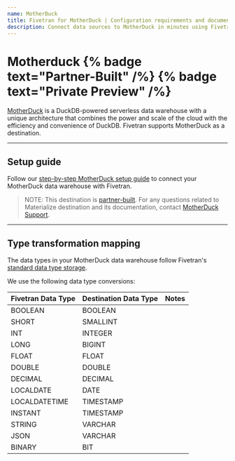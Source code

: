 ```yaml
---
name: MotherDuck
title: Fivetran for MotherDuck | Configuration requirements and documentation
description: Connect data sources to MotherDuck in minutes using Fivetran. Explore documentation and start syncing your applications, databases, events, files, and more.
---
```


# Motherduck {% badge text="Partner-Built" /%} {% badge text="Private Preview" /%}

[MotherDuck](https://motherduck.com/) is a DuckDB-powered serverless data warehouse with a unique architecture that combines the power and scale of the cloud with the efficiency and convenience of DuckDB.
Fivetran supports MotherDuck as a destination.

-----

## Setup guide

Follow our [step-by-step MotherDuck setup guide](/docs/destinations/motherduck/setup-guide) to connect your MotherDuck data warehouse with Fivetran.

> NOTE: This destination is [partner-built](/docs/partner-built-program). For any questions related to Materialize destination and its documentation, contact [MotherDuck Support](mailto:support@motherduck.com).

------

## Type transformation mapping

The data types in your MotherDuck data warehouse follow Fivetran's [standard data type storage](/docs/destinations#datatypes).

We use the following data type conversions:

| Fivetran Data Type | Destination Data Type | Notes |
|--------------------|-----------------------|--|
| BOOLEAN            | BOOLEAN               | |
| SHORT              | SMALLINT              | |
| INT                | INTEGER               | |
| LONG               | BIGINT                | |
| FLOAT              | FLOAT                 | |
| DOUBLE             | DOUBLE                | |
| DECIMAL            | DECIMAL               | |
| LOCALDATE          | DATE                  | |
| LOCALDATETIME      | TIMESTAMP             | |
| INSTANT            | TIMESTAMP             | |
| STRING             | VARCHAR               | |
| JSON               | VARCHAR               | |
| BINARY             | BIT                   | |


